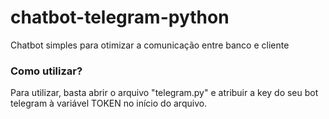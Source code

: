 # chatbot-telegram-python
Chatbot simples para otimizar a comunicação entre banco e cliente

### Como utilizar?
Para utilizar, basta abrir o arquivo "telegram.py" e atribuir a key do seu bot telegram à variável TOKEN no início do arquivo.
